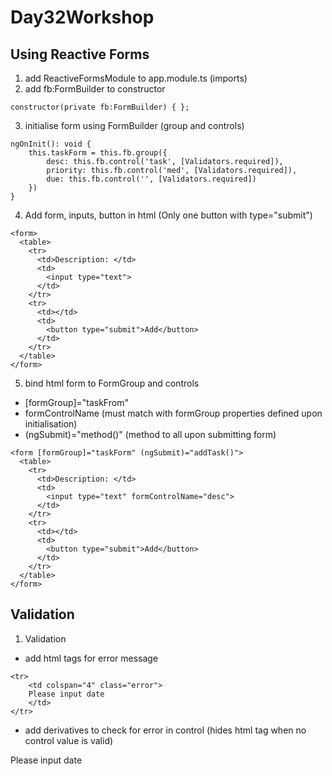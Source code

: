 # Day32Workshop

## Using Reactive Forms
1. add ReactiveFormsModule to app.module.ts (imports)
2. add fb:FormBuilder to constructor
```
constructor(private fb:FormBuilder) { };
```
3. initialise form using FormBuilder (group and controls)
```
ngOnInit(): void {
    this.taskForm = this.fb.group({
        desc: this.fb.control('task', [Validators.required]),
        priority: this.fb.control('med', [Validators.required]),
        due: this.fb.control('', [Validators.required])
    })
}
```
4. Add form, inputs, button in html (Only one button with type="submit")
```
<form>
  <table>
    <tr>
      <td>Description: </td>
      <td>
        <input type="text">
      </td>
    </tr>
    <tr>
      <td></td>
      <td>
        <button type="submit">Add</button>
      </td>
    </tr>
  </table>
</form>
```

5. bind html form to FormGroup and controls
- [formGroup]="taskFrom"
- formControlName (must match with formGroup properties defined upon initialisation)
- (ngSubmit)="method()" (method to all upon submitting form)
```
<form [formGroup]="taskForm" (ngSubmit)="addTask()">
  <table>
    <tr>
      <td>Description: </td>
      <td>
        <input type="text" formControlName="desc">
      </td>
    </tr>
    <tr>
      <td></td>
      <td>
        <button type="submit">Add</button>
      </td>
    </tr>
  </table>
</form>
```
## Validation

1. Validation
- add html tags for error message
```
<tr>
    <td colspan="4" class="error">
    Please input date
    </td>
</tr>
```
- add derivatives to check for error in control (hides html tag when no control value is valid)
<tr *ngIf="taskForm.get('due')?.hasError('required')">
    <td colspan="4" class="error">
    Please input date
    </td>
</tr>